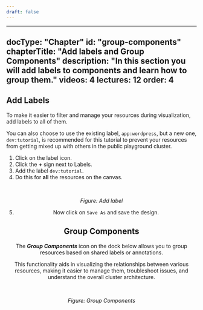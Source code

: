 ```yaml
---
draft: false
---
```


---
docType: "Chapter"
id: "group-components"
chapterTitle: "Add labels and Group Components"
description: "In this section you will add labels to components and learn how to group them."
videos: 4
lectures: 12
order: 4
---

<ChapterStyle>

<h2 class="chapter-sub-heading">Add Labels</h2>

To make it easier to filter and manage your resources during visualization, add labels to all of them.

You can also choose to use the existing label, `app:wordpress`, but a new one, `dev:tutorial`, is recommended for this tutorial to prevent your resources from getting mixed up with others in the public playground cluster.

1. Click on the label icon.
2. Click the **+** sign next to Labels.
3. Add the label `dev:tutorial`.
4. Do this for **all** the resources on the canvas.

<br />
<CustomImage
  src={"/images/learning-path/sql/wp14.png"}
  align="center"
  width="100%"
/>

_Figure: Add label_

5. Now click on `Save As` and save the design.

<h2 class="chapter-sub-heading">Group Components</h2>

The _**Group Components**_ icon on the dock below allows you to group resources based on shared labels or annotations.

This functionality aids in visualizing the relationships between various resources, making it easier to manage them, troubleshoot issues, and understand the overall cluster architecture.

<br />
<CustomImage
  src={"/images/learning-path/sql/wp21.png"}
  align="center"
  width="100%"
/>

_Figure: Group Components_

</ChapterStyle>
